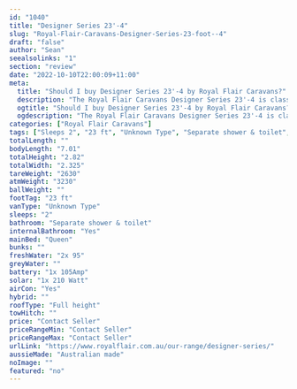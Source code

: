 ```yaml
---
id: "1040"
title: "Designer Series 23'-4"
slug: "Royal-Flair-Caravans-Designer-Series-23-foot--4"
draft: "false"
author: "Sean"
seealsolinks: "1"
section: "review"
date: "2022-10-10T22:00:09+11:00"
meta:
  title: "Should I buy Designer Series 23'-4 by Royal Flair Caravans?"
  description: "The Royal Flair Caravans Designer Series 23'-4 is classed as Unknown Type, and sleeps 2 people. It is Australian made and comes in at 23 ft. It generally has Separate shower & toilet."
  ogtitle: "Should I buy Designer Series 23'-4 by Royal Flair Caravans?"
  ogdescription: "The Royal Flair Caravans Designer Series 23'-4 is classed as Unknown Type, and sleeps 2 people. It is Australian made and comes in at 23 ft. It generally has Separate shower & toilet."
categories: ["Royal Flair Caravans"]
tags: ["Sleeps 2", "23 ft", "Unknown Type", "Separate shower & toilet", "Full height", "Price Unknown"]
totalLength: ""
bodyLength: "7.01"
totalHeight: "2.82"
totalWidth: "2.325"
tareWeight: "2630"
atmWeight: "3230"
ballWeight: ""
footTag: "23 ft"
vanType: "Unknown Type"
sleeps: "2"
bathroom: "Separate shower & toilet"
internalBathroom: "Yes"
mainBed: "Queen"
bunks: ""
freshWater: "2x 95"
greyWater: ""
battery: "1x 105Amp"
solar: "1x 210 Watt"
airCon: "Yes"
hybrid: ""
roofType: "Full height"
towHitch: ""
price: "Contact Seller"
priceRangeMin: "Contact Seller"
priceRangeMax: "Contact Seller"
urlLink: "https://www.royalflair.com.au/our-range/designer-series/"
aussieMade: "Australian made"
noImage: ""
featured: "no"
---
```


